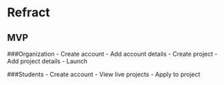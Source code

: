 Refract
===

MVP
---

###Organization
    - Create account
    - Add account details
    - Create project
    - Add project details
    - Launch

###Students
    - Create account
    - View live projects
    - Apply to project
